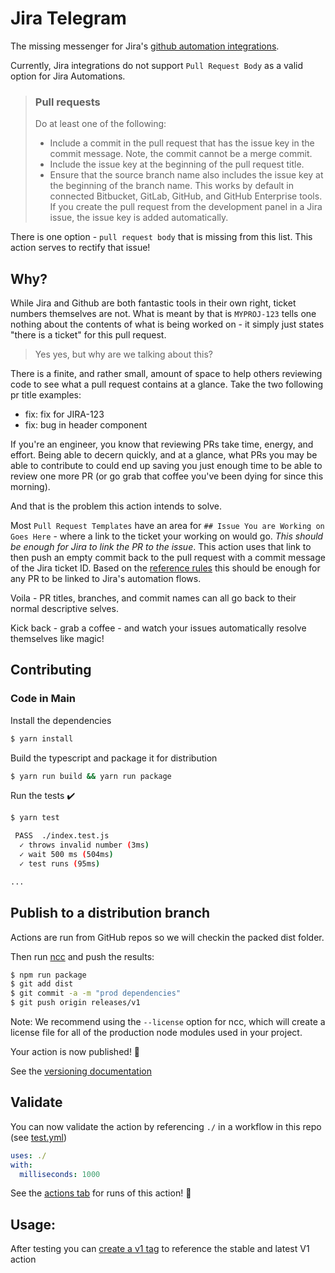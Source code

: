 # Jira Telegram

The missing messenger for Jira's [github automation integrations](https://support.atlassian.com/jira-software-cloud/docs/reference-issues-in-your-development-work/).

Currently, Jira integrations do not support `Pull Request Body` as a valid option for Jira Automations.

> ### Pull requests
>
> Do at least one of the following:
>
> - Include a commit in the pull request that has the issue key in the commit message. Note, the commit cannot be a merge commit.
> - Include the issue key at the beginning of the pull request title.
> - Ensure that the source branch name also includes the issue key at the beginning of the branch name.
>   This works by default in connected Bitbucket, GitLab, GitHub, and GitHub Enterprise tools.
>   If you create the pull request from the development panel in a Jira issue, the issue key is added automatically.

There is one option - `pull request body` that is missing from this list. This action serves to rectify that issue!

## Why?

While Jira and Github are both fantastic tools in their own right, ticket numbers themselves are not. What is meant by that is `MYPROJ-123` tells one nothing about the contents of what is being worked on - it simply just states "there is a ticket" for this pull request.

> Yes yes, but why are we talking about this?

There is a finite, and rather small, amount of space to help others reviewing code to see what a pull request contains at a glance. Take the two following pr title examples:

- fix: fix for JIRA-123
- fix: bug in header component

If you're an engineer, you know that reviewing PRs take time, energy, and effort. Being able to decern quickly, and at a glance, what PRs you may be able to contribute to could end up saving you just enough time to be able to review one more PR (or go grab that coffee you've been dying for since this morning).

And that is the problem this action intends to solve.

Most `Pull Request Templates` have an area for `## Issue You are Working on Goes Here` - where a link to the ticket your working on would go. _This should be enough for Jira to link the PR to the issue_. This action uses that link to then push an empty commit back to the pull request with a commit message of the Jira ticket ID. Based on the [reference rules](https://support.atlassian.com/jira-software-cloud/docs/reference-issues-in-your-development-work/) this should be enough for any PR to be linked to Jira's automation flows.

Voila - PR titles, branches, and commit names can all go back to their normal descriptive selves.

Kick back - grab a coffee - and watch your issues automatically resolve themselves like magic!

## Contributing

### Code in Main

Install the dependencies

```bash
$ yarn install
```

Build the typescript and package it for distribution

```bash
$ yarn run build && yarn run package
```

Run the tests :heavy_check_mark:

```bash
$ yarn test

 PASS  ./index.test.js
  ✓ throws invalid number (3ms)
  ✓ wait 500 ms (504ms)
  ✓ test runs (95ms)

...
```

## Publish to a distribution branch

Actions are run from GitHub repos so we will checkin the packed dist folder.

Then run [ncc](https://github.com/zeit/ncc) and push the results:

```bash
$ npm run package
$ git add dist
$ git commit -a -m "prod dependencies"
$ git push origin releases/v1
```

Note: We recommend using the `--license` option for ncc, which will create a license file for all of the production node modules used in your project.

Your action is now published! :rocket:

See the [versioning documentation](https://github.com/actions/toolkit/blob/master/docs/action-versioning.md)

## Validate

You can now validate the action by referencing `./` in a workflow in this repo (see [test.yml](.github/workflows/test.yml))

```yaml
uses: ./
with:
  milliseconds: 1000
```

See the [actions tab](https://github.com/actions/typescript-action/actions) for runs of this action! :rocket:

## Usage:

After testing you can [create a v1 tag](https://github.com/actions/toolkit/blob/master/docs/action-versioning.md) to reference the stable and latest V1 action
